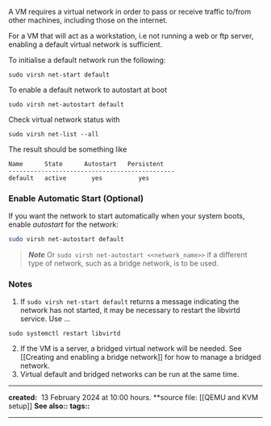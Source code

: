 
A VM requires a virtual network in order to pass or receive traffic to/from other machines, including those on the internet.

For a VM that will act as a workstation, i.e not running a web or ftp server, enabling a default virtual network is sufficient.

To initialise a default network run the following: 
```shell
sudo virsh net-start default
```

To enable a default network to autostart at boot
```shell
sudo virsh net-autostart default
```

Check virtual network status with
```shell
sudo virsh net-list --all
```

The result should be something like 
 ```fallback
 Name      State      Autostart   Persistent
----------------------------------------------
 default   active       yes          yes
``` 

###  Enable Automatic Start (Optional)
If you want the network to start automatically when your system boots, enable *autostart* for the network:
```bash
sudo virsh net-autostart default
```
>***Note***
>Or `sudo virsh net-autostart <<network_name>>` if a different type of network, such as a bridge network, is to be used.

### Notes
1. If `sudo virsh net-start default` returns a message indicating the network has not started, it may be necessary to restart the libvirtd service. Use ... 
```shell
sudo systemctl restart libvirtd
```

2. If the VM is a server, a bridged virtual network will be needed. See [[Creating and enabling a bridge network]] for how to manage a bridged network.
4. Virtual default and bridged networks can be run at the same time.

---
**created:**  13 February 2024 at  10:00 hours.
**source file: [[QEMU and KVM setup]]
**See also::** 
**tags::** 

---
